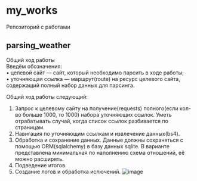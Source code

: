 # my_works
Репозиторий с работами
## parsing_weather
Общий ход работы     
Введём обозначения:    
• целевой сайт — сайт, который необходимо парсить в ходе работы;    
• уточняющая ссылка — маршрут(route) на ресурс целевого сайта, содержащий полный набор данных для парсинга.    

Общий ход работы следующий:    
1. Запрос к целевому сайту на получение(requests) полного(если кол-во больше 1000, то 1000) набора уточняющих ссылок. Уметь отрабатывать случай, когда список ссылок разбивается по страницам.
2. Навигация по уточняющим ссылкам и извлечение данных(bs4).
3. Обработка и сохранение данных. Данные должны сохраняться с помощью
ORM(sqlalchemy) в базу данных sqlite. В варианте представлена минимальная по
наполнению схема отношений, её можно расширять.
4. Подведение итогов.
5. Создание логов и обработка ислючений.
![image](https://github.com/Delia0001/my_works/assets/112614636/fee96af8-4133-4d12-a72e-0b613f66c181)
